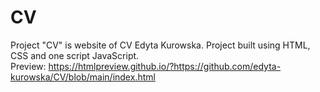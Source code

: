 # CV
Project "CV" is website of CV Edyta Kurowska. Project built using HTML, CSS and one script JavaScript. \
Preview: https://htmlpreview.github.io/?https://github.com/edyta-kurowska/CV/blob/main/index.html
